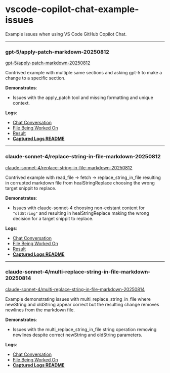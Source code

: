 # vscode-copilot-chat-example-issues

Example issues when using VS Code GitHub Copilot Chat.

---

### gpt-5/apply-patch-markdown-20250812

[gpt-5/apply-patch-markdown-20250812](./examples/gpt-5/apply-patch-markdown-20250812)

Contrived example with multiple same sections and asking gpt-5 to make a change to a specific section.

**Demonstrates**:

- Issues with the apply_patch tool and missing formatting and unique context.

**Logs**:

- [Chat Conversation](results/gpt-5/apply-patch-markdown-20250812/20250813-1350/000-chat-conversation.md)
- [File Being Worked On](./results/gpt-5/apply-patch-markdown-20250812/20250813-1350/research-document.md)
- [Result](./results/gpt-5/apply-patch-markdown-20250812/20250813-1350/research-document.result.md)
- [**Captured Logs README**](./results/gpt-5/apply-patch-markdown-20250812/20250813-1350/README.md)

---

### claude-sonnet-4/replace-string-in-file-markdown-20250812

[claude-sonnet-4/replace-string-in-file-markdown-20250812](./examples/claude-sonnet-4/replace-string-in-file-markdown-20250812)

Contrived example with read_file -> fetch -> replace_string_in_file resulting in corrupted markdown file from healStringReplace choosing the wrong target snippit to replace.

**Demonstrates**:

- Issues with claude-sonnet-4 choosing non-existant content for `"oldString"` and resulting in healStringReplace making the wrong decision for a target snippit to replace.

**Logs**:

- [Chat Conversation](./results/claude-sonnet-4/replace-string-in-file-markdown-20250812/20250813-1527/000-chat-conversation.md)
- [File Being Worked On](./results/claude-sonnet-4/replace-string-in-file-markdown-20250812/20250813-1527/research-document.md)
- [Result](./results/claude-sonnet-4/replace-string-in-file-markdown-20250812/20250813-1527/research-document.result.md)
- [**Captured Logs README**](./results/claude-sonnet-4/replace-string-in-file-markdown-20250812/20250813-1527/README.md)

---

### claude-sonnet-4/multi-replace-string-in-file-markdown-20250814

[claude-sonnet-4/multi-replace-string-in-file-markdown-20250814](./examples/claude-sonnet-4/multi-replace-string-in-file-markdown-20250814)

Example demonstrating issues with multi_replace_string_in_file where newString and oldString appear correct but the resulting change removes newlines from the markdown file.

**Demonstrates**:

- Issues with the multi_replace_string_in_file string operation removing newlines despite correct newString and oldString parameters.

**Logs**:

- [Chat Conversation](./results/claude-sonnet-4/multi-replace-string-in-file-markdown-20250814/000-chat-conversation.md)
- [File Being Worked On](./results/claude-sonnet-4/multi-replace-string-in-file-markdown-20250814/20250811-mlops-ros2-robot-edge-architecture-research.md)
- [**Captured Logs README**](./results/claude-sonnet-4/multi-replace-string-in-file-markdown-20250814/README.md)
